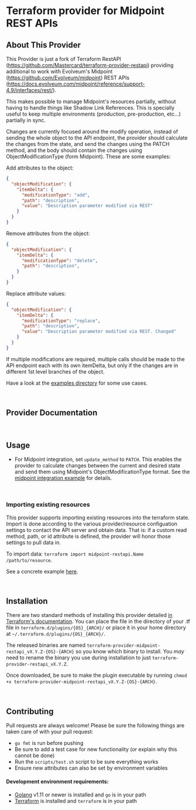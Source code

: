 # Terraform provider for Midpoint REST APIs

## About This Provider


This Provider is just a fork of Terraform RestAPI (https://github.com/Mastercard/terraform-provider-restapi) providing additional to work with Evolveum's Midpoint (https://github.com/Evolveum/midpoint) REST APIs (https://docs.evolveum.com/midpoint/reference/support-4.9/interfaces/rest/).

This makes possible to manage Midpoint's resources partially, without having to handle things like Shadow Link References. This is specially useful to keep multiple environments (production, pre-production, etc...) partially in sync.

Changes are currently focused around the modify operation, instead of sending the whole object to the API endpoint, the provider should calculate the changes from the state, and send the changes using the PATCH method, and the body should contain the changes using ObjectModificationType (form Midpoint). These are some examples:


Add attributes to the object:


```json
{
  "objectModification": {
    "itemDelta": {
      "modificationType": "add",
      "path": "description",
      "value": "Description parameter modified via REST"
    }
  }
}
```

Remove attributes from the object:

```json
{
  "objectModification": {
    "itemDelta": {
      "modificationType": "delete",
      "path": "description",
    }
  }
}
```

Replace attribute values:

```json
{
  "objectModification": {
    "itemDelta": {
      "modificationType": "replace",
      "path": "description",
      "value": "Description parameter modified via REST. Changed"
    }
  }
}
```

If multiple modifications are required, multiple calls should be made to the API endpoint each with its own itemDelta, but only if the changes are in different 1st level branches of the object.


Have a look at the [examples directory](examples) for some use cases.

&nbsp;


## Provider Documentation

&nbsp;

## Usage
* For Midpoint integration, set `update_method` to `PATCH`. This enables the provider to calculate changes between the current and desired state and send them using Midpoint's ObjectModificationType format. See the [midpoint integration example](examples/workingexamples/midpoint_integration.tf) for details.

&nbsp;

### Importing existing resources
This provider supports importing existing resources into the terraform state. Import is done according to the various provider/resource configuation settings to contact the API server and obtain data. That is: if a custom read method, path, or id attribute is defined, the provider will honor those settings to pull data in.

To import data:
`terraform import midpoint-restapi.Name /path/to/resource`.

See a concrete example [here](examples/workingexamples/dummy_users_with_fakeserver.tf).

&nbsp;

## Installation
There are two standard methods of installing this provider detailed [in Terraform's documentation](https://www.terraform.io/docs/configuration/providers.html#third-party-plugins). You can place the file in the directory of your .tf file in `terraform.d/plugins/{OS}_{ARCH}/` or place it in your home directory at `~/.terraform.d/plugins/{OS}_{ARCH}/`.

The released binaries are named `terraform-provider-midpoint-restapi_vX.Y.Z-{OS}-{ARCH}` so you know which binary to install. You *may* need to rename the binary you use during installation to just `terraform-provider-restapi_vX.Y.Z`.

Once downloaded, be sure to make the plugin executable by running `chmod +x terraform-provider-midpoint-restapi_vX.Y.Z-{OS}-{ARCH}`.

&nbsp;

## Contributing
Pull requests are always welcome! Please be sure the following things are taken care of with your pull request:
* `go fmt` is run before pushing
* Be sure to add a test case for new functionality (or explain why this cannot be done)
* Run the `scripts/test.sh` script to be sure everything works
* Ensure new attributes can also be set by environment variables

#### Development environment requirements:
* [Golang](https://golang.org/dl/) v1.11 or newer is installed and `go` is in your path
* [Terraform](https://www.terraform.io/downloads.html) is installed and `terraform` is in your path
